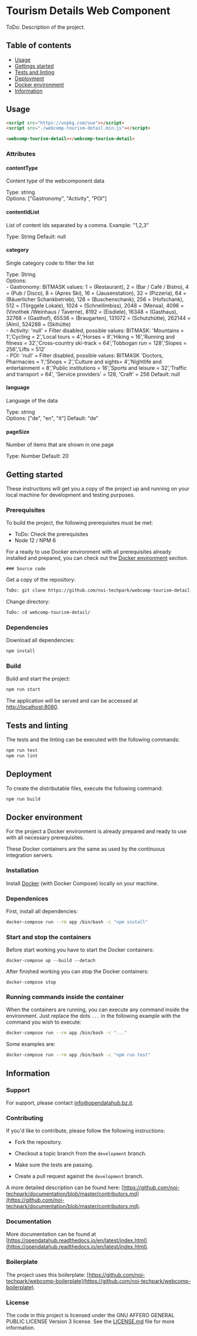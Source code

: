 # Tourism Details Web Component

ToDo: Description of the project.

## Table of contents

- [Usage](#usage)
- [Gettings started](#getting-started)
- [Tests and linting](#tests-and-linting)
- [Deployment](#deployment)
- [Docker environment](#docker-environment)
- [Information](#information)

## Usage

```html
<script src="https://unpkg.com/vue"></script>
<script src="./webcomp-tourism-detail.min.js"></script>

<webcomp-tourism-detail></webcomp-tourism-detail>
```

### Attributes

#### contentType

Content type of the webcomponent data

Type: string\
Options: ["Gastronomy", "Activity", "POI"]

#### contentIdList

List of content Ids separated by a comma. Example: "1,2,3" 

Type: String
Default: null

#### category

Single category code to filter the list

Type: String\
Options:\
    - Gastronomy: BITMASK values: 1 = (Restaurant), 2 = (Bar / Café / Bistro), 4 = (Pub / Disco), 8 = (Apres Ski), 16 = (Jausenstation), 32 = (Pizzeria), 64 = (Bäuerlicher Schankbetrieb), 128 = (Buschenschank), 256 = (Hofschank), 512 = (Törggele Lokale), 1024 = (Schnellimbiss), 2048 = (Mensa), 4096 = (Vinothek /Weinhaus / Taverne), 8192 = (Eisdiele), 16348 = (Gasthaus), 32768 = (Gasthof), 65536 = (Braugarten), 131072 = (Schutzhütte), 262144 = (Alm), 524288 = (Skihütte)\
    - Activity: 'null' = Filter disabled, possible values: BITMASK: 'Mountains = 1','Cycling = 2','Local tours = 4','Horses = 8','Hiking = 16','Running and fitness = 32','Cross-country ski-track = 64','Tobbogan run = 128','Slopes = 256','Lifts = 512'\
    - POI: 'null' = Filter disabled, possible values: BITMASK 'Doctors, Pharmacies = 1','Shops = 2','Culture and sights= 4','Nightlife and entertainment = 8','Public institutions = 16','Sports and leisure = 32','Traffic and transport = 64', 'Service providers' = 128, 'Craft' = 256
Default: null

#### language

Language of the data 

Type: string\
Options: ["de", "en", "it"]
Default: "de"

#### pageSize

Number of items that are shown in one page

Type: Number
Default: 20

## Getting started

These instructions will get you a copy of the project up and running
on your local machine for development and testing purposes.

### Prerequisites

To build the project, the following prerequisites must be met:

- ToDo: Check the prerequisites
- Node 12 / NPM 6

For a ready to use Docker environment with all prerequisites already installed and prepared, you can check out the [Docker environment](#docker-environment) section.

`### Source code`

Get a copy of the repository:

```bash
ToDo: git clone https://github.com/noi-techpark/webcomp-tourism-detail.git
```

Change directory:

```bash
ToDo: cd webcomp-tourism-detail/
```

### Dependencies

Download all dependencies:

```bash
npm install
```

### Build

Build and start the project:

```bash
npm run start
```

The application will be served and can be accessed at [http://localhost:8080](http://localhost:8080).

## Tests and linting

The tests and the linting can be executed with the following commands:

```bash
npm run test
npm run lint
```

## Deployment

To create the distributable files, execute the following command:

```bash
npm run build
```

## Docker environment

For the project a Docker environment is already prepared and ready to use with all necessary prerequisites.

These Docker containers are the same as used by the continuous integration servers.

### Installation

Install [Docker](https://docs.docker.com/install/) (with Docker Compose) locally on your machine.

### Dependenices

First, install all dependencies:

```bash
docker-compose run --rm app /bin/bash -c "npm install"
```

### Start and stop the containers

Before start working you have to start the Docker containers:

```
docker-compose up --build --detach
```

After finished working you can stop the Docker containers:

```
docker-compose stop
```

### Running commands inside the container

When the containers are running, you can execute any command inside the environment. Just replace the dots `...` in the following example with the command you wish to execute:

```bash
docker-compose run --rm app /bin/bash -c "..."
```

Some examples are:

```bash
docker-compose run --rm app /bin/bash -c "npm run test"
```

## Information

### Support

For support, please contact [info@opendatahub.bz.it](mailto:info@opendatahub.bz.it).

### Contributing

If you'd like to contribute, please follow the following instructions:

- Fork the repository.

- Checkout a topic branch from the `development` branch.

- Make sure the tests are passing.

- Create a pull request against the `development` branch.

A more detailed description can be found here: [https://github.com/noi-techpark/documentation/blob/master/contributors.md](https://github.com/noi-techpark/documentation/blob/master/contributors.md).

### Documentation

More documentation can be found at [https://opendatahub.readthedocs.io/en/latest/index.html](https://opendatahub.readthedocs.io/en/latest/index.html).

### Boilerplate

The project uses this boilerplate: [https://github.com/noi-techpark/webcomp-boilerplate](https://github.com/noi-techpark/webcomp-boilerplate).

### License

The code in this project is licensed under the GNU AFFERO GENERAL PUBLIC LICENSE Version 3 license. See the [LICENSE.md](LICENSE.md) file for more information.
